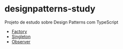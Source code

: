 # designpatterns-study
Projeto de estudo sobre Design Patterns com TypeScript 


- [Factory](https://github.com/diegodario88/designpatterns-study/blob/main/src/index.ts#L4-L23)
- [Singleton](https://github.com/diegodario88/designpatterns-study/blob/main/src/index.ts#L6-L8)
- [Observer](https://github.com/diegodario88/designpatterns-study/blob/main/src/index.ts#L11-L26)